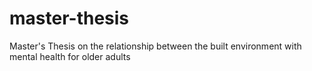# master-thesis
Master's Thesis on the relationship between the built environment with mental health for older adults
